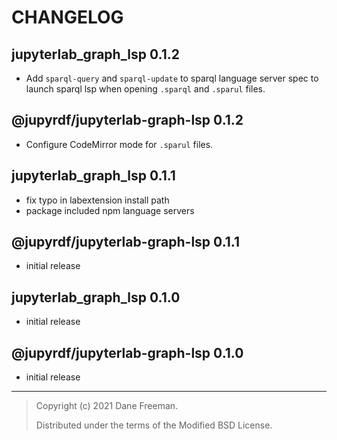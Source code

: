 # CHANGELOG

## jupyterlab_graph_lsp 0.1.2

- Add `sparql-query` and `sparql-update` to sparql language server spec to launch sparql
  lsp when opening `.sparql` and `.sparul` files.

## @jupyrdf/jupyterlab-graph-lsp 0.1.2

- Configure CodeMirror mode for `.sparul` files.

## jupyterlab_graph_lsp 0.1.1

- fix typo in labextension install path
- package included npm language servers

## @jupyrdf/jupyterlab-graph-lsp 0.1.1

- initial release

## jupyterlab_graph_lsp 0.1.0

- initial release

## @jupyrdf/jupyterlab-graph-lsp 0.1.0

- initial release

---

> Copyright (c) 2021 Dane Freeman.
>
> Distributed under the terms of the Modified BSD License.
